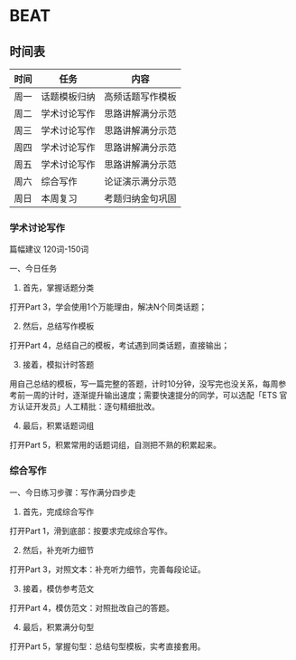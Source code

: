 # BEAT

## 时间表

| 时间 | 任务         | 内容             |
| ---- | ------------ | ---------------- |
| 周一 | 话题模板归纳 | 高频话题写作模板 |
| 周二 | 学术讨论写作 | 思路讲解满分示范 |
| 周三 | 学术讨论写作 | 思路讲解满分示范 |
| 周四 | 学术讨论写作 | 思路讲解满分示范 |
| 周五 | 学术讨论写作 | 思路讲解满分示范 |
| 周六 | 综合写作     | 论证演示满分示范 |
| 周日 | 本周复习     | 考题归纳金句巩固 |

### 学术讨论写作

篇幅建议 120词-150词

一、今日任务

1. 首先，掌握话题分类

打开Part 3，学会使用1个万能理由，解决N个同类话题；

2. 然后，总结写作模板

打开Part 4，总结自己的模板，考试遇到同类话题，直接输出；

3. 接着，模拟计时答题

用自己总结的模板，写一篇完整的答题，计时10分钟，没写完也没关系，每周参考前一周的计时，逐渐提升输出速度；需要快速提分的同学，可以选配「ETS 官方认证开发员」人工精批：逐句精细批改。

4. 最后，积累话题词组

打开Part 5，积累常用的话题词组，自测把不熟的积累起来。

### 综合写作

一、今日练习步骤：写作满分四步走

1. 首先，完成综合写作

打开Part 1，滑到底部：按要求完成综合写作。

2. 然后，补充听力细节

打开Part 3，对照文本：补充听力细节，完善每段论证。

3. 接着，模仿参考范文

打开Part 4，模仿范文：对照批改自己的答题。

4. 最后，积累满分句型

打开Part 5，掌握句型：总结句型模板，实考直接套用。